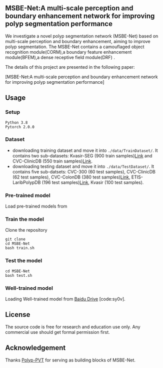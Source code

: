 ## MSBE-Net:A multi-scale perception and boundary enhancement network for improving polyp segmentation performance

We investigate a novel polyp segmentation  network (MSBE-Net) based on multi-scale perception and boundary enhancement, aiming to improve polyp segmentation. The MSBE-Net contains a camouflaged object recognition module(CORM),a boundary feature enhancement module(BFEM),a dense receptive field module(DRF) . 

The details of this project are presented in the following paper:

[MSBE-Net:A multi-scale perception and boundary enhancement network for improving polyp segmentation performance]

## Usage 
### Setup 
```
Python 3.8
Pytorch 2.0.0
```
### Dataset 
- downloading training dataset and move it into ```./data/TrainDataset/```. It contains two sub-datasets: Kvasir-SEG (900 train samples)[Link](https://datasets.simula.no/kvasir-seg/) and CVC-ClinicDB (550 train samples)[Link](https://polyp.grand-challenge.org/CVCClinicDB/).
- downloading testing dataset and move it into ```./data/TestDataset/```. It contains five sub-datsets: CVC-300 (60 test samples), CVC-ClinicDB (62 test samples), CVC-ColonDB (380 test samples)[Link](http://vi.cvc.uab.es/colon-qa/cvccolondb/), ETIS-LaribPolypDB (196 test samples)[Link](https://polyp.grand-challenge.org/ETISLarib/), Kvasir (100 test samples).
### Pre-trained model 
Load pre-trained models from 
### Train the model 
Clone the repository
```
git clone 
cd MSBE-Net
bash train.sh
```
### Test the model
```
cd MSBE-Net 
bash test.sh
```

### Well-trained model 
Loading Well-trained model from [Baidu Drive](https://pan.baidu.com/s/1dVoGXWEqcpR-T2MacWi9Vw) [code:sy0v].

##  License
The source code is free for research and education use only. Any commercial use should get formal permission first.

## Acknowledgement
Thanks [Polyp-PVT](https://github.com/DengPingFan/Polyp-PVT) for serving as building blocks of MSBE-Net.
